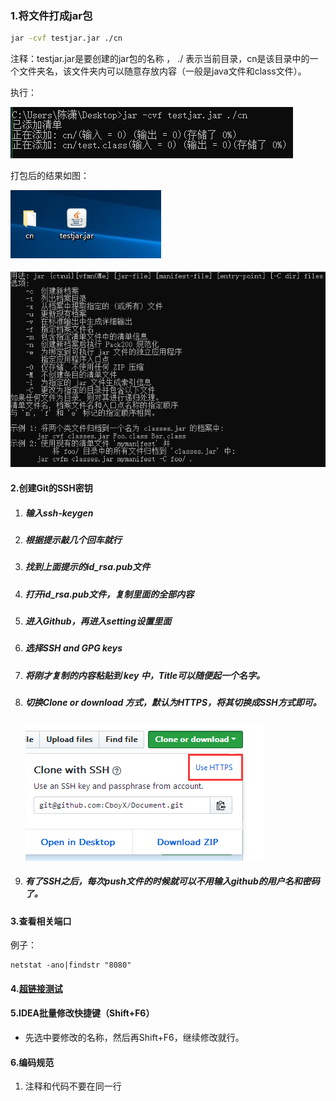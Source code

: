 ### 1.将文件打成jar包

```sh
jar -cvf testjar.jar ./cn
```



注释：testjar.jar是要创建的jar包的名称 ，    ./ 表示当前目录，cn是该目录中的一个文件夹名，该文件夹内可以随意存放内容（一般是java文件和class文件）。

执行：

![1545978192784](assets/1545978192784.png)

打包后的结果如图：

![1545977752962](assets/1545977752962.png)

![1545977529845](assets/1545977529845.png)



#### 2.创建Git的SSH密钥

1. ##### 输入ssh-keygen

2. ##### 根据提示敲几个回车就行

3. ##### 找到上面提示的id_rsa.pub文件

4. ##### 打开id_rsa.pub文件，复制里面的全部内容

5. ##### 进入Github，再进入setting设置里面

6. ##### 选择SSH and GPG keys

7. ##### 将刚才复制的内容粘贴到  key 中，Title可以随便起一个名字。

8. ##### 切换Clone or download 方式，默认为HTTPS，将其切换成SSH方式即可。

   ![1547019779955](assets/1547019779955.png)

9. ##### 有了SSH之后，每次push文件的时候就可以不用输入github的用户名和密码了。

#### 3.查看相关端口

例子：

```shell
netstat -ano|findstr "8080"
```



#### 4.[超链接测试](http://www.baidu.com)



#### 5.IDEA批量修改快捷键（Shift+F6）

* 先选中要修改的名称，然后再Shift+F6，继续修改就行。



#### 6.编码规范

1. 注释和代码不要在同一行
